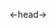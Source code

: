 ←head→<meta name="google-site-verification" content="_LFYf_RzeqHwaUIUwROImOaOW5uTFNucmR5YlR7ho_o" />

